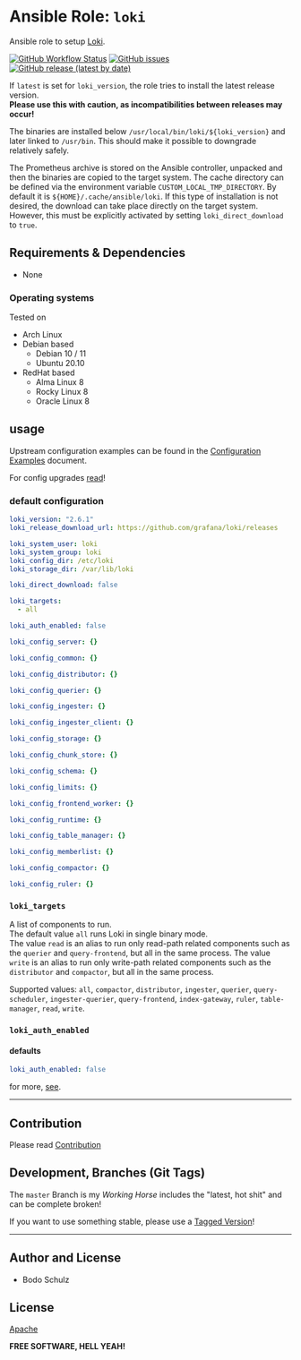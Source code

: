
# Ansible Role:  `loki`

Ansible role to setup [Loki](https://github.com/grafana/loki).


[![GitHub Workflow Status](https://img.shields.io/github/workflow/status/bodsch/ansible-loki/CI)][ci]
[![GitHub issues](https://img.shields.io/github/issues/bodsch/ansible-loki)][issues]
[![GitHub release (latest by date)](https://img.shields.io/github/v/release/bodsch/ansible-loki)][releases]

[ci]: https://github.com/bodsch/ansible-loki/actions
[issues]: https://github.com/bodsch/ansible-loki/issues?q=is%3Aopen+is%3Aissue
[releases]: https://github.com/bodsch/ansible-loki/releases


If `latest` is set for `loki_version`, the role tries to install the latest release version.  
**Please use this with caution, as incompatibilities between releases may occur!**

The binaries are installed below `/usr/local/bin/loki/${loki_version}` and later linked to `/usr/bin`. 
This should make it possible to downgrade relatively safely.

The Prometheus archive is stored on the Ansible controller, unpacked and then the binaries are copied to the target system.
The cache directory can be defined via the environment variable `CUSTOM_LOCAL_TMP_DIRECTORY`. 
By default it is `${HOME}/.cache/ansible/loki`.
If this type of installation is not desired, the download can take place directly on the target system. 
However, this must be explicitly activated by setting `loki_direct_download` to `true`.



## Requirements & Dependencies

- None

### Operating systems

Tested on

* Arch Linux
* Debian based
    - Debian 10 / 11
    - Ubuntu 20.10
* RedHat based
    - Alma Linux 8
    - Rocky Linux 8
    - Oracle Linux 8

## usage

Upstream configuration examples can be found in the [Configuration Examples](https://grafana.com/docs/loki/latest/configuration/examples/) document.

For config upgrades [read](https://grafana.com/docs/loki/latest/upgrading)!


### default configuration

```yaml
loki_version: "2.6.1"
loki_release_download_url: https://github.com/grafana/loki/releases

loki_system_user: loki
loki_system_group: loki
loki_config_dir: /etc/loki
loki_storage_dir: /var/lib/loki

loki_direct_download: false

loki_targets:
  - all

loki_auth_enabled: false

loki_config_server: {}

loki_config_common: {}

loki_config_distributor: {}

loki_config_querier: {}

loki_config_ingester: {}

loki_config_ingester_client: {}

loki_config_storage: {}

loki_config_chunk_store: {}

loki_config_schema: {}

loki_config_limits: {}

loki_config_frontend_worker: {}

loki_config_runtime: {}

loki_config_table_manager: {}

loki_config_memberlist: {}

loki_config_compactor: {}

loki_config_ruler: {}
```

### `loki_targets`

A list of components to run.  
The default value `all` runs Loki in single binary mode.  
The value `read` is an alias to run only read-path related components such as the `querier` and `query-frontend`, but all in the same process.
The value `write` is an alias to run only write-path related components such as the `distributor` and `compactor`, but all in the same process.

Supported values: 
  `all`, `compactor`, `distributor`, `ingester`, `querier`, `query-scheduler`,
 `ingester-querier`, `query-frontend`, `index-gateway`, `ruler`, `table-manager`, `read`, `write`.

### `loki_auth_enabled`

#### defaults

```yaml
loki_auth_enabled: false
```

for more, [see](docs).

---

## Contribution

Please read [Contribution](CONTRIBUTING.md)

## Development,  Branches (Git Tags)

The `master` Branch is my *Working Horse* includes the "latest, hot shit" and can be complete broken!

If you want to use something stable, please use a [Tagged Version](https://github.com/bodsch/ansible-loki/-/tags)!

---

## Author and License

- Bodo Schulz

## License

[Apache](LICENSE)

**FREE SOFTWARE, HELL YEAH!**
